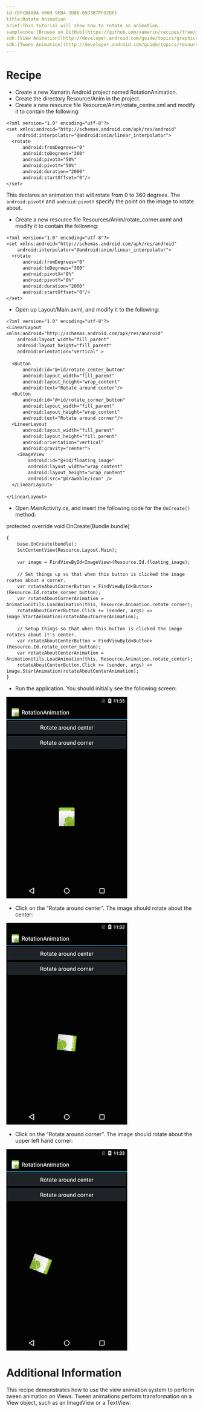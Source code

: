 ```yaml
---
id:{EFCBA08A-6069-9EB4-2D88-65D3B7FF92DF}  
title:Rotate Animation  
brief:This tutorial will show how to rotate an animation.  
samplecode:[Browse on GitHub](https://github.com/xamarin/recipes/tree/master/android/other_ux/animation/rotate_animation)  
sdk:[View Animation](http://developer.android.com/guide/topics/graphics/view-animation.html)  
sdk:[Tween Animation](http://developer.android.com/guide/topics/resources/animation-resource.html#Tween)  
---
```


<a name="Recipe" class="injected"></a>


# Recipe

-  Create a new Xamarin.Android project named RotationAnimation.
-  Create the directory Resource/Anim in the project.
-  Create a new resource file Resource/Anim/rotate_centre.xml and modify it to contain the following:


```
<?xml version="1.0" encoding="utf-8"?>
<set xmlns:android="http://schemas.android.com/apk/res/android"
    android:interpolator="@android:anim/linear_interpolator">
  <rotate
      android:fromDegrees="0"
      android:toDegrees="360"
      android:pivotX="50%"
      android:pivotY="50%"
      android:duration="2000"
      android:startOffset="0"/>
</set>
```

This declares an animation that will rotate from 0 to 360 degrees. The
`android:pivotX` and `android:pivotY` specify the point on the image to rotate
about.

-  Create a new resource file Resources/Anim/rotate_corner.axml and modify it to contain the following:


```
<?xml version="1.0" encoding="utf-8"?>
<set xmlns:android="http://schemas.android.com/apk/res/android"
    android:interpolator="@android:anim/linear_interpolator">
  <rotate
      android:fromDegrees="0"
      android:toDegrees="360"
      android:pivotX="0%"
      android:pivotY="0%"
      android:duration="2000"
      android:startOffset="0"/>
</set>
```

-  Open up Layout/Main.axml, and modify it to the following:


```
<?xml version="1.0" encoding="utf-8"?>
<LinearLayout xmlns:android="http://schemas.android.com/apk/res/android"
    android:layout_width="fill_parent"
    android:layout_height="fill_parent"
    android:orientation="vertical" >

  <Button
      android:id="@+id/rotate_center_button"
      android:layout_width="fill_parent"
      android:layout_height="wrap_content"
      android:text="Rotate around center"/>
  <Button
      android:id="@+id/rotate_corner_button"
      android:layout_width="fill_parent"
      android:layout_height="wrap_content"
      android:text="Rotate around corner"/>
  <LinearLayout
      android:layout_width="fill_parent"
      android:layout_height="fill_parent"
      android:orientation="vertical"
      android:gravity="center">
    <ImageView
        android:id="@+id/floating_image"
        android:layout_width="wrap_content"
        android:layout_height="wrap_content"
        android:src="@drawable/icon" />
  </LinearLayout>

</LinearLayout>
```

-  Open MainActivity.cs, and insert the following code for the `OnCreate()` method:


protected override void OnCreate(Bundle bundle)

```
{
    base.OnCreate(bundle);
    SetContentView(Resource.Layout.Main);

    var image = FindViewById<ImageView>(Resource.Id.floating_image);

    // Set things up so that when this button is clicked the image roates about a corner.
    var rotateAboutCornerButton = FindViewById<Button>(Resource.Id.rotate_corner_button);
    var rotateAboutCornerAnimation = AnimationUtils.LoadAnimation(this, Resource.Animation.rotate_corner);
    rotateAboutCornerButton.Click += (sender, args) => image.StartAnimation(rotateAboutCornerAnimation);

    // Setup things so that when this button is clicked the image rotates about it's center.
    var rotateAboutCenterButton = FindViewById<Button>(Resource.Id.rotate_center_button);
    var rotateAboutCenterAnimation = AnimationUtils.LoadAnimation(this, Resource.Animation.rotate_center);
    rotateAboutCenterButton.Click += (sender, args) => image.StartAnimation(rotateAboutCenterAnimation);
}
```

-  Run the application. You should initially see the following screen:


 [ ![](Images/screen1.png)](Images/screen1.png)

-  Click on the “Rotate around center”. The image should rotate about the center:


 [ ![](Images/screen2.png)](Images/screen2.png)

-  Click on the “Rotate around corner”. The image should rotate about the upper left hand corner:


 [ ![](Images/screen3.png)](Images/screen3.png)

 <a name="Additional_Information" class="injected"></a>


# Additional Information

This recipe demonstrates how to use the view animation system to perform
tween animation on Views. Tween animations perform transformation on a View
object, such as an ImageView or a TextView.